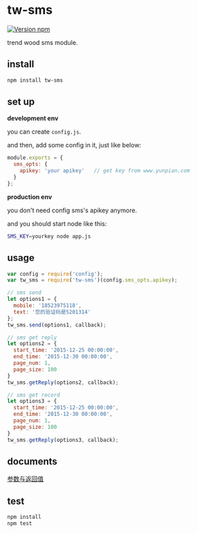 # tw-sms
 [![Version npm](https://img.shields.io/npm/v/tw-sms.svg)](https://www.npmjs.com/package/tw-sms)

  trend wood sms module.

## install

```bash
npm install tw-sms
```

## set up

  **development env**

  you can create `config.js`.

  and then, add some config in it, just like below:

```js
module.exports = {
  sms_opts: {
    apikey: 'your apikey'   // get key from www.yunpian.com
  }
};
```

**production env**

  you don't need config sms's apikey anymore.

  and you should start node like this:

```sh
SMS_KEY=yourkey node app.js
```

## usage

```js
var config = require('config');
var tw_sms = require('tw-sms')(config.sms_opts.apikey);

// sms send
let options1 = {
  mobile: '18523975118',
  text: '您的验证码是5201314'
};
tw_sms.send(options1, callback);

// sms get reply
let options2 = {
  start_time: '2015-12-25 00:00:00',
  end_time: '2015-12-30 00:00:00',
  page_num: 1,
  page_size: 100
}
tw_sms.getReply(options2, callback);

// sms get record
let options3 = {
  start_time: '2015-12-25 00:00:00',
  end_time: '2015-12-30 00:00:00',
  page_num: 1,
  page_size: 100
}
tw_sms.getReply(options3, callback);
```

## documents

  [参数与返回值](https://www.yunpian.com/api/sms.html)

## test

```sh
npm install
npm test
```
